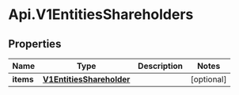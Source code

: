 # Api.V1EntitiesShareholders

## Properties

Name | Type | Description | Notes
------------ | ------------- | ------------- | -------------
**items** | [**V1EntitiesShareholder**](V1EntitiesShareholder.md) |  | [optional] 


